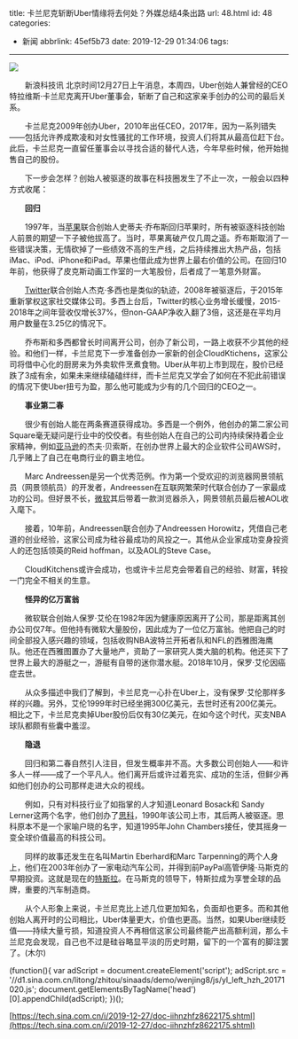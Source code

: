 title: 卡兰尼克斩断Uber情缘将去何处？外媒总结4条出路
url: 48.html
id: 48
categories:
  - 新闻
abbrlink: 45ef5b73
date: 2019-12-29 01:34:06
tags:
---

![](http://n.sinaimg.cn/tech/transform/184/w630h354/20191227/784c-imfiehq6574547.jpg)

　　新浪科技讯 北京时间12月27日上午消息，本周四，Uber创始人兼曾经的CEO特拉维斯·卡兰尼克离开Uber董事会，斩断了自己和这家亲手创办的公司的最后关系。

　　卡兰尼克2009年创办Uber，2010年出任CEO，2017年，因为一系列错失——包括允许养成欺凌和对女性骚扰的工作环境，投资人们将其从最高位赶下台。此后，卡兰尼克一直留任董事会以寻找合适的替代人选，今年早些时候，他开始抛售自己的股份。

　　下一步会怎样？创始人被驱逐的故事在科技圈发生了不止一次，一般会以四种方式收尾：

　　**回归**

　　1997年，当[苹果](http://stock.finance.sina.com.cn/usstock/quotes/AAPL.html)联合创始人史蒂夫·乔布斯回归苹果时，所有被驱逐科技创始人前景的期望一下子被他拔高了。当时，苹果离破产仅几周之遥。乔布斯取消了一些错误决策，无情砍掉了一些绩效不高的生产线，之后持续推出大热产品，包括iMac、iPod、iPhone和iPad。苹果也借此成为世界上最右价值的公司。在回归10年前，他获得了皮克斯动画工作室的一大笔股份，后者成了一笔意外财富。

　　[Twitter](http://stock.finance.sina.com.cn/usstock/quotes/TWTR.html)联合创始人杰克·多西也是类似的轨迹，2008年被驱逐后，于2015年重新掌权这家社交媒体公司。多西上台后，Twitter的核心业务增长缓慢，2015-2018年之间年营收仅增长37%，但non-GAAP净收入翻了3倍，这还是在平均月用户数量在3.25亿的情况下。

　　乔布斯和多西都曾长时间离开公司，创办了新公司，一路上收获不少其他的经验。和他们一样，卡兰尼克下一步准备创办一家新的创企CloudKtichens，这家公司将借中心化的厨房来为外卖软件烹煮食物。Uber从年初上市到现在，股价已经跌了3成有余，如果未来继续磕磕绊绊，而卡兰尼克又学会了如何在不犯此前错误的情况下使Uber扭亏为盈，那么他可能成为少有的几个回归的CEO之一。

　　**事业第二春**

　　很少有创始人能在两条赛道获得成功。多西是一个例外，他创办的第二家公司Square毫无疑问是行业中的佼佼者。有些创始人在自己的公司内持续保持着企业家精神，例如[亚马逊](http://stock.finance.sina.com.cn/usstock/quotes/AMZN.html)的杰夫·贝索斯，在创办世界上最大的企业软件公司AWS时，几乎赌上了自己在电商行业的霸主地位。

　　Marc Andreessen是另一个优秀范例。作为第一个受欢迎的浏览器网景领航员（网景领航员）的开发者，Andreessen在互联网繁荣时代联合创办了一家最成功的公司。但好景不长，[微软](http://stock.finance.sina.com.cn/usstock/quotes/MSFT.html)其后带着一款浏览器杀入，网景领航员最后被AOL收入麾下。

　　接着，10年前，Andreessen联合创办了Andreessen Horowitz，凭借自己老道的创业经验，这家公司成为硅谷最成功的风投之一。其他从企业家成功变身投资人的还包括领英的Reid hoffman，以及AOL的Steve Case。

　　CloudKitchens或许会成功，也或许卡兰尼克会带着自己的经验、财富，转投一门完全不相关的生意。

　　**怪异的亿万富翁**

　　微软联合创始人保罗·艾伦在1982年因为健康原因离开了公司，那是距离其创办公司仅7年。但他持有微软大量股份，因此成为了一位亿万富翁。他把自己的时间全部投入感兴趣的领域，包括收购NBA波特兰开拓者队和NFL的西雅图海鹰队。他还在西雅图置办了大量地产，资助了一家研究人类大脑的机构。他还买下了世界上最大的游艇之一，游艇有自带的迷你潜水艇。2018年10月，保罗·艾伦因癌症去世。

　　从众多描述中我们了解到，卡兰尼克一心扑在Uber上，没有保罗·艾伦那样多样的兴趣。另外，艾伦1999年时已经坐拥300亿美元，去世时还有200亿美元。相比之下，卡兰尼克卖掉Uber股份后仅有30亿美元，在如今这个时代，买支NBA球队都颇有些囊中羞涩。

　　**隐退**

　　回归和第二春自然引人注目，但发生概率并不高。大多数公司创始人——和许多人一样——成了一个平凡人。他们离开后或许过着充实、成功的生活，但鲜少再如他们创办的公司那样走进大众的视线。

　　例如，只有对科技行业了如指掌的人才知道Leonard Bosack和 Sandy Lerner这两个名字，他们创办了[思科](http://stock.finance.sina.com.cn/usstock/quotes/CSCO.html)，1990年该公司上市，其后两人被驱逐。思科原本不是一个家喻户晓的名字，知道1995年John Chambers接任，使其摇身一变全球价值最高的科技公司。

　　同样的故事还发生在名叫Martin Eberhard和Marc Tarpenning的两个人身上，他们在2003年创办了一家电动汽车公司，并得到前PayPal高管伊隆·马斯克的早期投资。这就是现在的[特斯拉](http://stock.finance.sina.com.cn/usstock/quotes/TSLA.html)。在马斯克的领导下，特斯拉成为享誉全球的品牌，重要的汽车制造商。

　　从个人形象上来说，卡兰尼克比上述几位更加知名，负面却也更多。而和其他创始人离开时的公司相比，Uber体量更大，价值也更高。当然，如果Uber继续贬值——持续大量亏损，知道投资人不再相信这家公司最终能产出高额利润，那么卡兰尼克会发现，自己也不过是硅谷略显平淡的历史时期，留下的一个富有的脚注罢了。(木尔)

(function(){ var adScript = document.createElement('script'); adScript.src = '//d1.sina.com.cn/litong/zhitou/sinaads/demo/wenjing8/js/yl\_left\_hzh_20171020.js'; document.getElementsByTagName('head')\[0\].appendChild(adScript); })();

[https://tech.sina.com.cn/i/2019-12-27/doc-iihnzhfz8622175.shtml](https://tech.sina.com.cn/i/2019-12-27/doc-iihnzhfz8622175.shtml)